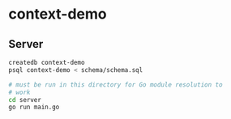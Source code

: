 # context-demo

## Server

``` sh
createdb context-demo
psql context-demo < schema/schema.sql

# must be run in this directory for Go module resolution to
# work
cd server
go run main.go
```
